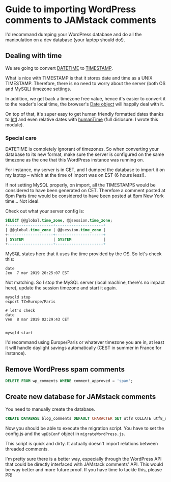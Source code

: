 # Guide to importing WordPress comments to JAMstack comments

I'd recommand dumping your WordPress database and do all the manipulation on a dev database (your laptop should do!).

## Dealing with time
We are going to convert [DATETIME](https://mariadb.com/kb/en/library/datetime/) to [TIMESTAMP](https://mariadb.com/kb/en/library/timestamp/).

What is nice with TIMESTAMP is that it stores date and time as a UNIX TIMESTAMP. Therefore, there is no need to worry about the server (both OS and MySQL) timezone settings.

In addition, we get back a timezone free value, hence it's easier to convert it to the reader's local time, the browser's [Date object](https://developer.mozilla.org/en-US/docs/Web/JavaScript/Reference/Global_Objects/Date) will happily deal with it.

On top of that, it's super easy to get human friendly formatted dates thanks to [Intl](https://developer.mozilla.org/en-US/docs/Web/JavaScript/Reference/Global_Objects/Intl) and even relative dates with [humanTime](https://github.com/Buzut/humantime) (full dislosure: I wrote this module).

### Special care
DATETIME is completely ignorant of timezones. So when converting your database to its new format, make sure the server is configured on the same timezone as the one that this WordPress instance was running on.

For instance, my server is in CET, and I dumped the database to import it on my laptop – which at the time of import was on EST (6 hours less!).

If not setting MySQL properly, on import, all the TIMESTAMPS would be considered to have been generated on CET. Therefore a comment posted at 6pm  Paris time would be considered to have been posted at 6pm New York time… Not ideal.

Check out what your server config is:

```sql
SELECT @@global.time_zone, @@session.time_zone;
+--------------------+---------------------+
| @@global.time_zone | @@session.time_zone |
+--------------------+---------------------+
| SYSTEM             | SYSTEM              |
+--------------------+---------------------+
```

MySQL states here that it uses the time provided by the OS. So let's check this:

```shell
date
Jeu  7 mar 2019 20:25:07 EST
```

Not matching. So I stop the MySQL server (local machine, there's no impact here), update the session timezone and start it again.

```shell
mysqld stop
export TZ=Europe/Paris

# let's check
date
Ven  8 mar 2019 02:29:43 CET


mysqld start
```

I'd recommand using Europe/Paris or whatever timezone you are in, at least it will handle daylight savings automatically (CEST in summer in France for instance).

## Remove WordPress spam comments

```sql
DELETE FROM wp_comments WHERE comment_approved = 'spam';
```

## Create new database for JAMstack comments

You need to manually create the database.

```sql
CREATE DATABASE blog_comments DEFAULT CHARACTER SET utf8 COLLATE utf8_unicode_ci;
```

Now you should be able to execute the migration script. You have to set the config.js and the `wpDbConf` object in `migrateWordPress.js`.

This script is quick and dirty. It actually doesn't import relations between threaded comments.

I'm pretty sure there is a better way, especially through the WordPress API that could be directly interfaced with JAMstack comments' API. This would be way better and more future proof. If you have time to tackle this, please PR!
